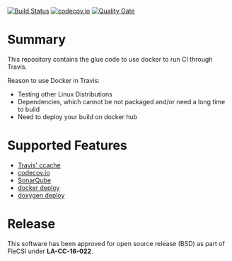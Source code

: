 [![Build Status](https://travis-ci.org/junghans/travis-docker-glue.svg?branch=master)](https://travis-ci.org/junghans/travis-docker-glue)
[![codecov.io](https://codecov.io/github/junghans/travis-docker-glue/coverage.svg?branch=master)](https://codecov.io/github/junghans/travis-docker-glue?branch=master)
[![Quality Gate](https://sonarqube.com/api/badges/gate?key=travis-docker-glue%3A%2Fmaster)](https://sonarqube.com/dashboard?id=travis-docker-glue%3A%2Fmaster)

# Summary

This repository contains the glue code to use docker to run CI through
Travis.

Reason to use Docker in Travis:
- Testing other Linux Distributions
- Dependencies, which cannot be not packaged and/or need a long time to build
- Need to deploy your build on docker hub

# Supported Features

- [Travis' ccache](https://docs.travis-ci.com/user/caching/#ccache-cache)
- [codecov.io](https://codecov.io/gh/junghans/travis-docker-glue)
- [SonarQube](https://sonarqube.com/dashboard?id=travis-docker-glue)
- [docker deploy](https://hub.docker.com/r/junghans/travis-docker-glue/tags)
- [doxygen deploy](http://junghans.github.io/travis-docker-glue)

# Release

This software has been approved for open source release (BSD) as part of FleCSI under **LA-CC-16-022**.
